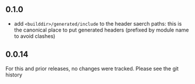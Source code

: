 ## 0.1.0
 * add `<builddir>/generated/include` to the header saerch paths: this is the
   canonical place to put generated headers (prefixed by module name to avoid
   clashes)

## 0.0.14
For this and prior releases, no changes were tracked. Please see the git
history


